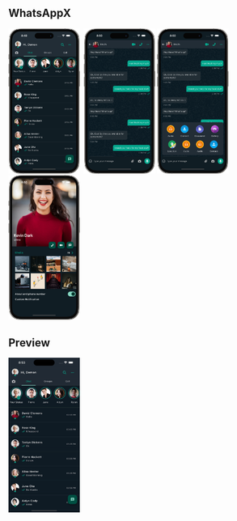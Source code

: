 ## WhatsAppX 

<img src="home.png" width="28%" height="28%">&nbsp; <img src="chat.png" width="28%" height="28%">
<img src="options.png" width="28%" height="28%"> &nbsp;<img src="profile.png" width="28%" height="28%">

## Preview
<img src="preview.gif" width="28%" height="28%">
